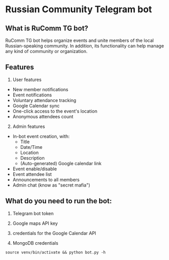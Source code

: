 # Russian Community Telegram bot
## What is RuComm TG bot?
RuComm TG bot helps organize events and unite members of the local Russian-speaking community. In addition, its functionality can help manage any kind of community or organization.

## Features

1. User features
 - New member notifications
 - Event notifications
- Voluntary attendance tracking
- Google Calendar sync
- One-click access to the event's location
- Anonymous attendees count

2. Admin features
- In-bot event creation, with:
  - Title
  - Date/Time
  - Location
  - Description
  - (Auto-generated) Google calendar link
- Event enable/disable
- Event attendee list
- Announcements to all members
- Admin chat (know as "secret mafia")

## What do you need to run the bot:

1. Telegram bot token

2. Google maps API key

3. credentials for the Google Calendar API

4. MongoDB credentials

`source venv/bin/activate && python bot.py -h`